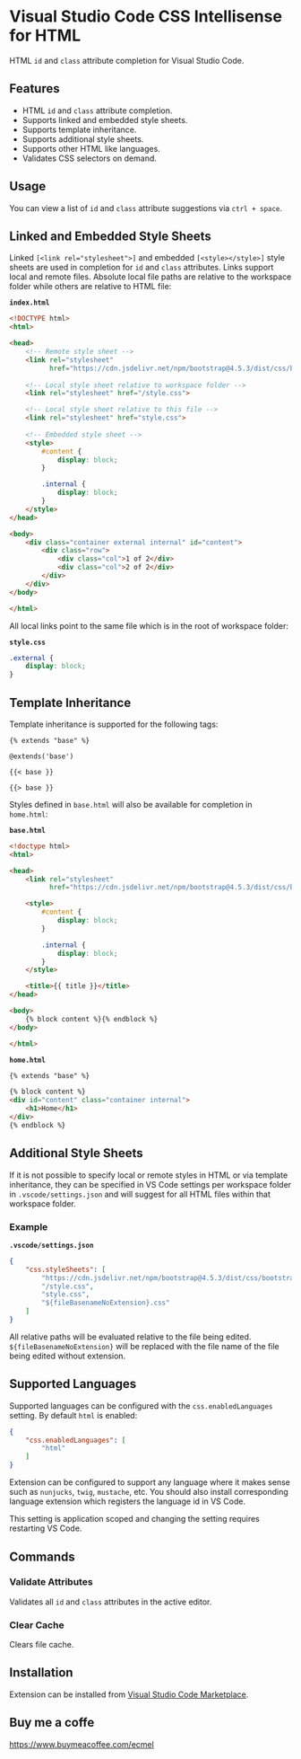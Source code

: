 # Visual Studio Code CSS Intellisense for HTML

HTML `id` and `class` attribute completion for Visual Studio Code.

## Features

- HTML `id` and `class` attribute completion.
- Supports linked and embedded style sheets.
- Supports template inheritance.
- Supports additional style sheets.
- Supports other HTML like languages.
- Validates CSS selectors on demand.

## Usage

You can view a list of `id` and `class` attribute suggestions via `ctrl + space`.
 
## Linked and Embedded Style Sheets

Linked `[<link rel="stylesheet">]` and embedded `[<style></style>]` style sheets are used in completion for `id` and `class` attributes. Links support local and remote files. Absolute local file paths are relative to the workspace folder while others are relative to HTML file:

**`index.html`**
```html
<!DOCTYPE html>
<html>

<head>
    <!-- Remote style sheet -->
    <link rel="stylesheet"
          href="https://cdn.jsdelivr.net/npm/bootstrap@4.5.3/dist/css/bootstrap.min.css">
    
    <!-- Local style sheet relative to workspace folder -->
    <link rel="stylesheet" href="/style.css">

    <!-- Local style sheet relative to this file -->
    <link rel="stylesheet" href="style.css">
    
    <!-- Embedded style sheet -->
    <style>
        #content {
            display: block;
        }

        .internal {
            display: block;
        }
    </style>
</head>

<body>
    <div class="container external internal" id="content">
        <div class="row">
            <div class="col">1 of 2</div>
            <div class="col">2 of 2</div>
        </div>
    </div>
</body>

</html>
```

All local links point to the same file which is in the root of workspace folder:

**`style.css`**
```css
.external {
    display: block;
}
```

## Template Inheritance

Template inheritance is supported for the following tags:

```
{% extends "base" %}

@extends('base')

{{< base }}

{{> base }}
```

Styles defined in `base.html` will also be available for completion in `home.html`:

**`base.html`**
```html
<!doctype html>
<html>

<head>
    <link rel="stylesheet"
          href="https://cdn.jsdelivr.net/npm/bootstrap@4.5.3/dist/css/bootstrap.min.css">

    <style>
        #content {
            display: block;
        }

        .internal {
            display: block;
        }
    </style>

    <title>{{ title }}</title>
</head>

<body>
    {% block content %}{% endblock %}
</body>

</html>
```

**`home.html`**
```html
{% extends "base" %}

{% block content %}
<div id="content" class="container internal">
    <h1>Home</h1>
</div>
{% endblock %}
```

## Additional Style Sheets

If it is not possible to specify local or remote styles in HTML or via template inheritance, they can be specified in VS Code settings per workspace folder in `.vscode/settings.json` and will suggest for all HTML files within that workspace folder.

### Example 

**`.vscode/settings.json`**
```json
{
    "css.styleSheets": [
        "https://cdn.jsdelivr.net/npm/bootstrap@4.5.3/dist/css/bootstrap.min.css",
        "/style.css",
        "style.css",
        "${fileBasenameNoExtension}.css"
    ]
}
```

All relative paths will be evaluated relative to the file being edited. `${fileBasenameNoExtension}` will be replaced with the file name of the file being edited without extension.

## Supported Languages

Supported languages can be configured with the `css.enabledLanguages` setting. By default `html` is enabled:

```json
{
    "css.enabledLanguages": [
        "html"
    ]
}
```

Extension can be configured to support any language where it makes sense such as `nunjucks`, `twig`, `mustache`, etc. You should also install corresponding language extension which registers the language id in VS Code.

This setting is application scoped and changing the setting requires restarting VS Code.

## Commands

### Validate Attributes

Validates all `id` and `class` attributes in the active editor.

### Clear Cache

Clears file cache.

## Installation

Extension can be installed from [Visual Studio Code Marketplace](https://marketplace.visualstudio.com/items?itemName=ecmel.vscode-html-css).

## Buy me a coffe

https://www.buymeacoffee.com/ecmel
